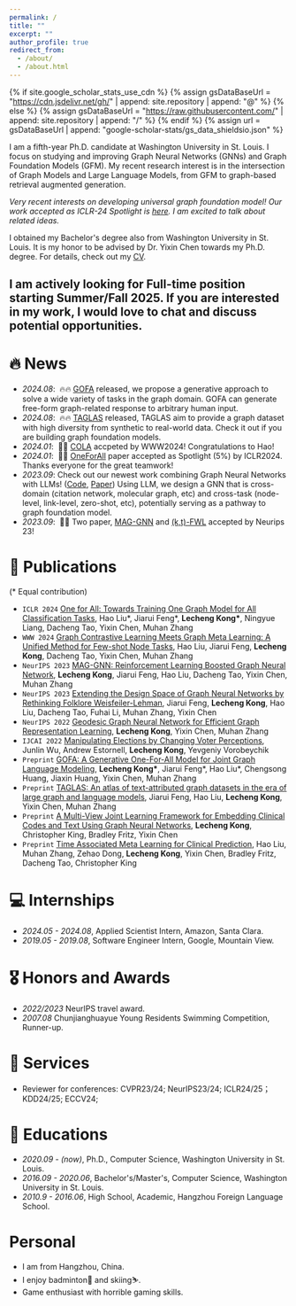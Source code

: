 ```yaml
---
permalink: /
title: ""
excerpt: ""
author_profile: true
redirect_from: 
  - /about/
  - /about.html
---
```


{% if site.google_scholar_stats_use_cdn %}
{% assign gsDataBaseUrl = "https://cdn.jsdelivr.net/gh/" | append: site.repository | append: "@" %}
{% else %}
{% assign gsDataBaseUrl = "https://raw.githubusercontent.com/" | append: site.repository | append: "/" %}
{% endif %}
{% assign url = gsDataBaseUrl | append: "google-scholar-stats/gs_data_shieldsio.json" %}

<span class='anchor' id='about-me'></span>

I am a fifth-year Ph.D. candidate at Washington University in St. Louis. I focus on studying and improving Graph Neural Networks (GNNs) and Graph Foundation Models (GFM). My recent research interest is in the intersection of Graph Models and Large Language Models, from GFM to graph-based retrieval augmented generation.

*Very recent interests on developing universal graph foundation model! Our work accepted as ICLR-24 Spotlight is [here](https://arxiv.org/abs/2310.00149). I am excited to talk about related ideas.*

I obtained my Bachelor's degree also from Washington University in St. Louis. It is my honor to be advised by Dr. Yixin Chen towards my Ph.D. degree. For details, check out my [CV](https://github.com/LechengKong/LechengKong.github.io/blob/main/docs/resume.pdf).


<h2>I am actively looking for Full-time position starting Summer/Fall 2025. If you are interested in my work, I would love to chat and discuss potential opportunities.</h2>

# 🔥 News
- *2024.08*: &nbsp;🔥🔥 [GOFA](https://arxiv.org/abs/2407.09709) released, we propose a generative approach to solve a wide variety of tasks in the graph domain. GOFA can generate free-form graph-related response to arbitrary human input.
- *2024.08*: &nbsp;🔥🔥 [TAGLAS](https://arxiv.org/abs/2406.14683) released, TAGLAS aim to provide a graph dataset with high diversity from synthetic to real-world data. Check it out if you are building graph foundation models.
- *2024.01*: &nbsp;🎉🎉 [COLA](https://arxiv.org/abs/2309.10376) accpeted by WWW2024! Congratulations to Hao!
- *2024.01*: &nbsp;🎉🎉 [OneForAll](https://arxiv.org/abs/2310.00149) paper accepted as Spotlight (5%) by ICLR2024. Thanks everyone for the great teamwork!
- *2023.09*: Check out our newest work combining Graph Neural Networks with LLMs! ([Code](https://github.com/LechengKong/OneForAll), [Paper](https://arxiv.org/abs/2310.00149)) Using LLM, we design a GNN that is cross-domain (citation network, molecular graph, etc) and cross-task (node-level, link-level, zero-shot, etc), potentially serving as a pathway to graph foundation model.
- *2023.09*: &nbsp;🎉🎉 Two paper, [MAG-GNN](https://openreview.net/forum?id=K4FK7I8Jnl) and [(k,t)-FWL](https://openreview.net/forum?id=UlJcZoawgU) accepted by Neurips 23!

# 📝 Publications
(\* Equal contribution) 
- `ICLR 2024` [One for All: Towards Training One Graph Model for All Classification Tasks](https://arxiv.org/abs/2310.00149), Hao Liu\*, Jiarui Feng\*, **Lecheng Kong\***, Ningyue Liang, Dacheng Tao, Yixin Chen, Muhan Zhang
- `WWW 2024` [Graph Contrastive Learning Meets Graph Meta Learning: A Unified Method for Few-shot Node Tasks](https://arxiv.org/abs/2309.10376), Hao Liu, Jiarui Feng, **Lecheng Kong**, Dacheng Tao, Yixin Chen, Muhan Zhang
- `NeurIPS 2023` [MAG-GNN: Reinforcement Learning Boosted Graph Neural Network](https://arxiv.org/abs/2310.19142), **Lecheng Kong**, Jiarui Feng, Hao Liu, Dacheng Tao, Yixin Chen, Muhan Zhang
- `NeurIPS 2023` [Extending the Design Space of Graph Neural Networks by Rethinking Folklore Weisfeiler-Lehman](https://arxiv.org/abs/2306.03266), Jiarui Feng, **Lecheng Kong**, Hao Liu, Dacheng Tao, Fuhai Li, Muhan Zhang, Yixin Chen
- `NeurIPS 2022` [Geodesic Graph Neural Network for Efficient Graph Representation Learning](https://arxiv.org/abs/2210.02636), **Lecheng Kong**, Yixin Chen, Muhan Zhang
- `IJCAI 2022` [Manipulating Elections by Changing Voter Perceptions](https://arxiv.org/abs/2205.00102), Junlin Wu, Andrew Estornell, **Lecheng Kong**, Yevgeniy Vorobeychik
- `Preprint` [GOFA: A Generative One-For-All Model for Joint Graph Language Modeling](https://arxiv.org/abs/2407.09709), **Lecheng Kong\***, Jiarui Feng\*, Hao Liu\*, Chengsong Huang, Jiaxin Huang, Yixin Chen, Muhan Zhang
- `Preprint` [TAGLAS: An atlas of text-attributed graph datasets in the era of large graph and language models](https://arxiv.org/abs/2406.14683), Jiarui Feng, Hao Liu, **Lecheng Kong**, Yixin Chen, Muhan Zhang
- `Preprint` [A Multi-View Joint Learning Framework for Embedding Clinical Codes and Text Using Graph Neural Networks](https://arxiv.org/abs/2301.11608), **Lecheng Kong**, Christopher King, Bradley Fritz, Yixin Chen
- `Preprint` [Time Associated Meta Learning for Clinical Prediction](https://arxiv.org/abs/2303.02570), Hao Liu, Muhan Zhang, Zehao Dong, **Lecheng Kong**, Yixin Chen, Bradley Fritz, Dacheng Tao, Christopher King

# 💻 Internships
- *2024.05 - 2024.08*, Applied Scientist Intern, Amazon, Santa Clara.
- *2019.05 - 2019.08*, Software Engineer Intern, Google, Mountain View.

# 🎖 Honors and Awards
- *2022/2023* NeurIPS travel award.
- *2007.08* Chunjianghuayue Young Residents Swimming Competition, Runner-up.

# 🤝 Services
- Reviewer for conferences: CVPR23/24; NeurIPS23/24; ICLR24/25；KDD24/25; ECCV24;

# 📖 Educations
- *2020.09 - (now)*, Ph.D., Computer Science, Washington University in St. Louis.
- *2016.09 - 2020.06*, Bachelor's/Master's, Computer Science, Washington University in St. Louis.
- *2010.9 - 2016.06*, High School, Academic, Hangzhou Foreign Language School.

# Personal
- I am from Hangzhou, China.
- I enjoy badminton🏸 and skiing⛷️.
- Game enthusiast with horrible gaming skills.
